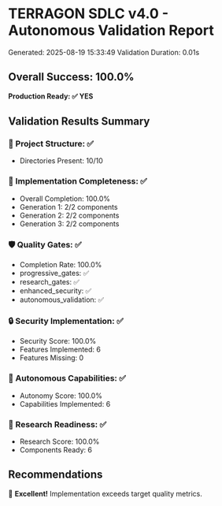 # TERRAGON SDLC v4.0 - Autonomous Validation Report
Generated: 2025-08-19 15:33:49
Validation Duration: 0.01s

## Overall Success: 100.0%
**Production Ready: ✅ YES**

## Validation Results Summary

### 📁 Project Structure: ✅
- Directories Present: 10/10

### 🚀 Implementation Completeness: ✅
- Overall Completion: 100.0%
- Generation 1: 2/2 components
- Generation 2: 2/2 components
- Generation 3: 2/2 components

### 🛡️ Quality Gates: ✅
- Completion Rate: 100.0%
- progressive_gates: ✅
- research_gates: ✅
- enhanced_security: ✅
- autonomous_validation: ✅

### 🔒 Security Implementation: ✅
- Security Score: 100.0%
- Features Implemented: 6
- Features Missing: 0

### 🤖 Autonomous Capabilities: ✅
- Autonomy Score: 100.0%
- Capabilities Implemented: 6

### 🔬 Research Readiness: ✅
- Research Score: 100.0%
- Components Ready: 6

## Recommendations

🎉 **Excellent!** Implementation exceeds target quality metrics.
